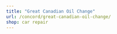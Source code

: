 ```yaml
---
title: "Great Canadian Oil Change"
url: /concord/great-canadian-oil-change/
shop: car repair
---
```

